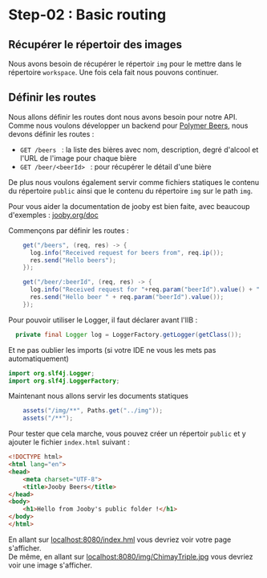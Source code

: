 # Step-02 : Basic routing

## Récupérer le répertoir des images

Nous avons besoin de récupérer le répertoir `img` pour le mettre dans le répertoire `workspace`.
Une fois cela fait nous pouvons continuer.

## Définir les routes

Nous allons définir les routes dont nous avons besoin pour notre API.  
Comme nous voulons développer un backend pour [Polymer Beers](https://github.com/LostInBrittany/polymer-beers), nous devons définir les routes :
* `GET /beers ` : la liste des bières avec nom, description, degré d'alcool et l'URL de l'image pour chaque bière
* `GET /beer/<beerId> ` : pour récupérer le détail d'une bière

De plus nous voulons également servir comme fichiers statiques le contenu du répertoire `public` ainsi que le contenu du répertoire `img` sur le path `img`.

Pour vous aider la documentation de jooby est bien faite, avec beaucoup d'exemples : [jooby.org/doc](https://jooby.org/doc/)

Commençons par définir les routes : 
```Java
    get("/beers", (req, res) -> {
      log.info("Received request for beers from", req.ip());
      res.send("Hello beers");
    });

    get("/beer/:beerId", (req, res) -> {
      log.info("Received request for "+req.param("beerId").value() + " from", req.ip());
      res.send("Hello beer " + req.param("beerId").value());
    });
```

Pour pouvoir utiliser le Logger, il faut déclarer avant l'IIB : 
```Java
  private final Logger log = LoggerFactory.getLogger(getClass());
```
Et ne pas oublier les imports (si votre IDE ne vous les mets pas automatiquement)
```Java
import org.slf4j.Logger;
import org.slf4j.LoggerFactory;
```

Maintenant nous allons servir les documents statiques
```Java
    assets("/img/**", Paths.get("../img"));
    assets("/**");
```

Pour tester que cela marche, vous pouvez créer un répertoir `public` et y ajouter le fichier `index.html` suivant : 
```html
<!DOCTYPE html>
<html lang="en">
<head>
    <meta charset="UTF-8">
    <title>Jooby Beers</title>
</head>
<body>
    <h1>Hello from Jooby's public folder !</h1>
</body>
</html>
```
En allant sur [localhost:8080/index.hml](http://localhost:8080/index.hml) vous devriez voir votre page s'afficher.  
De même, en allant sur [localhost:8080/img/ChimayTriple.jpg](http://localhost:8080/img/ChimayTriple.jpg) vous devriez voir une image s'afficher.